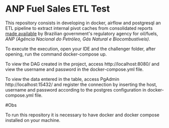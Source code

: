 ANP Fuel Sales ETL Test
=======================

This repository consists in developing in docker, airflow and postgresql an ETL pipeline to extract internal pivot caches from consolidated reports [made available](http://www.anp.gov.br/dados-estatisticos) by Brazilian government's regulatory agency for oil/fuels, *ANP (Agência Nacional do Petróleo, Gás Natural e Biocombustíveis)*.


To execute the execution, open your IDE and the challenger folder, after opening, run the command docker-compose up.

To view the DAG created in the project, access http://localhost:8080/ and view the username and password in the docker-compose.yml file.

To view the data entered in the table, access PgAdmin http://localhost:15432/ and register the connection by inserting the host, username and password according to the postgres configuration in docker-compose.yml file.

#Obs

To run this repository it is necessary to have docker and docker compose installed on your machine.
